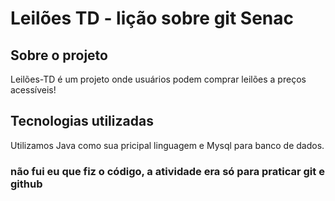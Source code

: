 # Leilões TD - lição sobre git Senac

## Sobre o projeto

Leilões-TD é um projeto onde usuários podem comprar leilões a preços acessíveis!



## Tecnologias utilizadas

Utilizamos Java como sua pricipal linguagem e Mysql para banco de dados.



### não fui eu que fiz o código, a atividade era só para praticar git e github

